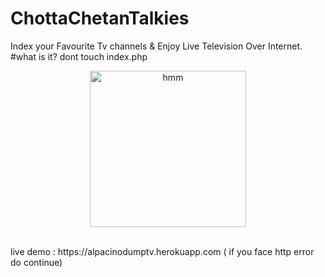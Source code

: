 # ChottaChetanTalkies
Index your Favourite Tv channels &amp; Enjoy Live Television Over Internet.
#what is it?
dont touch index.php

<p align="center">
<a href = "https://heroku.com/deploy?template=https://github.com/midnightmadwalk/ChottaChetanTalkies/tree/master"><img src="https://www.herokucdn.com/deploy/button.svg" alt="hmm" width="250px"></a></p>
<br>
live demo : https://alpacinodumptv.herokuapp.com ( if you face http error do continue)
